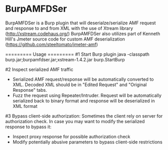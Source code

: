 BurpAMFDSer
============
BurpAMFDSer is a Burp plugin that will deserialze/serialize AMF request and response to and from XML with the use of Xtream library (http://xstream.codehaus.org/)
BurpAMFDSer also utilizes  part of Kenneth Hill's Jmeter source code for custom AMF deserialization (https://github.com/steeltomato/jmeter-amf)

========= Usage =========
#1 Start Burp plugin
java -classpath burp.jar;burpamfdser.jar;xstream-1.4.2.jar burp.StartBurp 

#2 Inspect serialized AMF traffic
- Serialized AMF request/response will be automatically converted to XML. Decoded XML should be in "Edited Request" and "Original Response" tabs.
- Fuzz the request using Repeater/Intruder. Request will be automatically serialized back to binary format and response will be deserialized in XML format

#3 Bypass client-side authorization:
Sometimes the client rely on server for authorization check. In case you may want to modify the serialized response to bypass it:
- Inspect proxy response for possible authorization check
- Modify potentially abusive parameters to bypass client-side restrictions